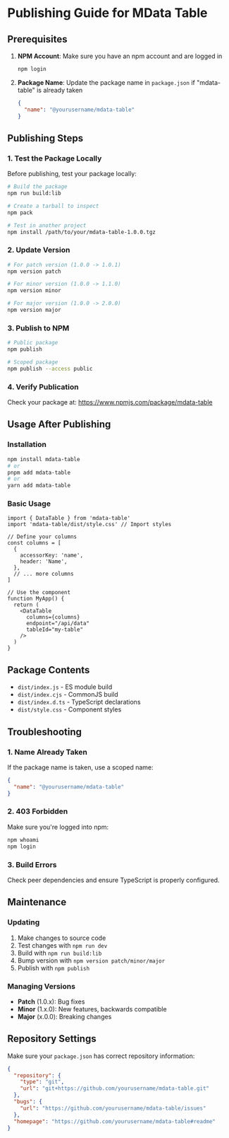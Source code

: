 # Publishing Guide for MData Table

## Prerequisites

1. **NPM Account**: Make sure you have an npm account and are logged in
   ```bash
   npm login
   ```

2. **Package Name**: Update the package name in `package.json` if "mdata-table" is already taken
   ```json
   {
     "name": "@yourusername/mdata-table"
   }
   ```

## Publishing Steps

### 1. Test the Package Locally

Before publishing, test your package locally:

```bash
# Build the package
npm run build:lib

# Create a tarball to inspect
npm pack

# Test in another project
npm install /path/to/your/mdata-table-1.0.0.tgz
```

### 2. Update Version

```bash
# For patch version (1.0.0 -> 1.0.1)
npm version patch

# For minor version (1.0.0 -> 1.1.0)  
npm version minor

# For major version (1.0.0 -> 2.0.0)
npm version major
```

### 3. Publish to NPM

```bash
# Public package
npm publish

# Scoped package  
npm publish --access public
```

### 4. Verify Publication

Check your package at: https://www.npmjs.com/package/mdata-table

## Usage After Publishing

### Installation

```bash
npm install mdata-table
# or
pnpm add mdata-table
# or
yarn add mdata-table
```

### Basic Usage

```tsx
import { DataTable } from 'mdata-table'
import 'mdata-table/dist/style.css' // Import styles

// Define your columns
const columns = [
  {
    accessorKey: 'name',
    header: 'Name',
  },
  // ... more columns
]

// Use the component
function MyApp() {
  return (
    <DataTable
      columns={columns}
      endpoint="/api/data"
      tableId="my-table"
    />
  )
}
```

## Package Contents

- `dist/index.js` - ES module build
- `dist/index.cjs` - CommonJS build
- `dist/index.d.ts` - TypeScript declarations
- `dist/style.css` - Component styles

## Troubleshooting

### 1. Name Already Taken

If the package name is taken, use a scoped name:
```json
{
  "name": "@yourusername/mdata-table"
}
```

### 2. 403 Forbidden

Make sure you're logged into npm:
```bash
npm whoami
npm login
```

### 3. Build Errors

Check peer dependencies and ensure TypeScript is properly configured.

## Maintenance

### Updating

1. Make changes to source code
2. Test changes with `npm run dev`
3. Build with `npm run build:lib` 
4. Bump version with `npm version patch/minor/major`
5. Publish with `npm publish`

### Managing Versions

- **Patch** (1.0.x): Bug fixes
- **Minor** (1.x.0): New features, backwards compatible
- **Major** (x.0.0): Breaking changes

## Repository Settings

Make sure your `package.json` has correct repository information:

```json
{
  "repository": {
    "type": "git",
    "url": "git+https://github.com/yourusername/mdata-table.git"
  },
  "bugs": {
    "url": "https://github.com/yourusername/mdata-table/issues"
  },
  "homepage": "https://github.com/yourusername/mdata-table#readme"
}
```
